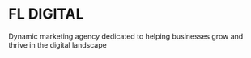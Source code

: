 # FL DIGITAL

Dynamic marketing agency dedicated to helping businesses grow and thrive in the digital landscape
